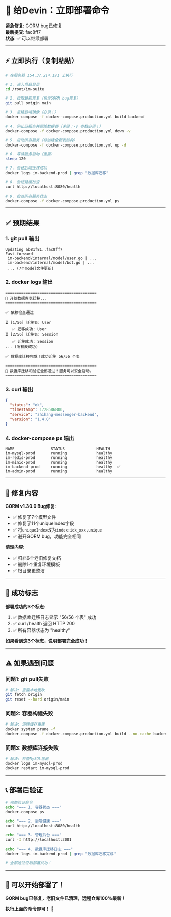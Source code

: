 # 🚀 给Devin：立即部署命令

**紧急修复**: GORM bug已修复  
**最新提交**: fac8ff7  
**状态**: ✅ 可以继续部署

---

## ⚡ 立即执行（复制粘贴）

```bash
# 在服务器 154.37.214.191 上执行

# 1. 进入项目目录
cd /root/im-suite

# 2. 拉取最新修复（包含GORM bug修复）
git pull origin main

# 3. 重建后端镜像（必须！）
docker-compose -f docker-compose.production.yml build backend

# 4. 停止旧服务并删除数据卷（关键：-v 参数必须！）
docker-compose -f docker-compose.production.yml down -v

# 5. 启动所有服务（将创建全新表结构）
docker-compose -f docker-compose.production.yml up -d

# 6. 等待服务启动（重要）
sleep 120

# 7. 验证后端迁移成功
docker logs im-backend-prod | grep "数据库迁移"

# 8. 验证健康检查
curl http://localhost:8080/health

# 9. 检查所有服务状态
docker-compose -f docker-compose.production.yml ps
```

---

## ✅ 预期结果

### 1. git pull 输出

```
Updating ab81f81..fac8ff7
Fast-forward
 im-backend/internal/model/user.go | ...
 im-backend/internal/model/bot.go | ...
 ... (7个model文件更新)
```

### 2. docker logs 输出

```
========================================
🚀 开始数据库表迁移...
========================================

✅ 依赖检查通过

⏳ [1/56] 迁移表: User
   ✅ 迁移成功: User
⏳ [2/56] 迁移表: Session
   ✅ 迁移成功: Session
... (所有表成功)

✅ 数据库迁移完成！成功迁移 56/56 个表

========================================
🎉 数据库迁移和验证全部通过！服务可以安全启动。
========================================
```

### 3. curl 输出

```json
{
  "status": "ok",
  "timestamp": 1728586800,
  "service": "zhihang-messenger-backend",
  "version": "1.4.0"
}
```

### 4. docker-compose ps 输出

```
NAME                STATUS              HEALTH
im-mysql-prod       running             healthy
im-redis-prod       running             healthy
im-minio-prod       running             healthy
im-backend-prod     running             healthy  ✅
im-admin-prod       running             healthy
```

---

## 🔧 修复内容

**GORM v1.30.0 Bug修复**:
- ✅ 修复了7个模型文件
- ✅ 修复了11个uniqueIndex字段
- ✅ 将`uniqueIndex`改为`index:idx_xxx,unique`
- ✅ 避开GORM bug，功能完全相同

**清理内容**:
- ✅ 归档6个老旧修复文档
- ✅ 删除1个重复环境模板
- ✅ 根目录更整洁

---

## 🎯 成功标志

**部署成功的3个标志**:

1. ✅ 数据库迁移日志显示 "56/56 个表" 成功
2. ✅ curl /health 返回 HTTP 200
3. ✅ 所有容器状态为 "healthy"

**如果看到这3个标志，说明部署完全成功！**

---

## ⚠️ 如果遇到问题

### 问题1: git pull失败

```bash
# 解决: 重置本地更改
git fetch origin
git reset --hard origin/main
```

### 问题2: 容器构建失败

```bash
# 解决: 清理缓存重建
docker system prune -f
docker-compose -f docker-compose.production.yml build --no-cache backend
```

### 问题3: 数据库连接失败

```bash
# 解决: 检查MySQL容器
docker logs im-mysql-prod
docker restart im-mysql-prod
```

---

## 📞 部署后验证

```bash
# 完整验证命令
echo "=== 1. 容器状态 ==="
docker-compose ps

echo "=== 2. 后端健康 ==="
curl http://localhost:8080/health

echo "=== 3. 管理后台 ==="
curl -I http://localhost:3001

echo "=== 4. 数据库迁移日志 ==="
docker logs im-backend-prod | grep "数据库迁移完成"

# 全部通过说明部署成功！
```

---

## 🎊 可以开始部署了！

**GORM bug已修复，老旧文件已清理，远程仓库100%最新！**

**执行上面的命令即可！** 🚀

